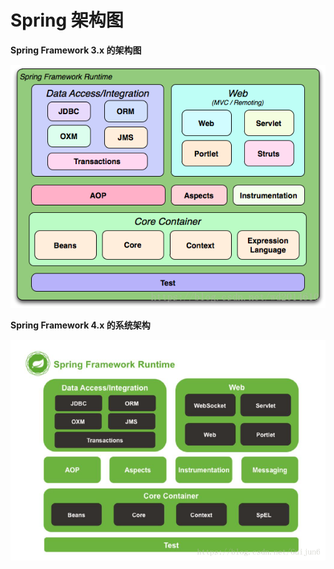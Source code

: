 # Spring 架构图



**Spring Framework 3.x 的架构图**

![](/assets/2018042410305365.png)

**Spring Framework 4.x 的系统架构**

![](/assets/20180720103404230.png)

